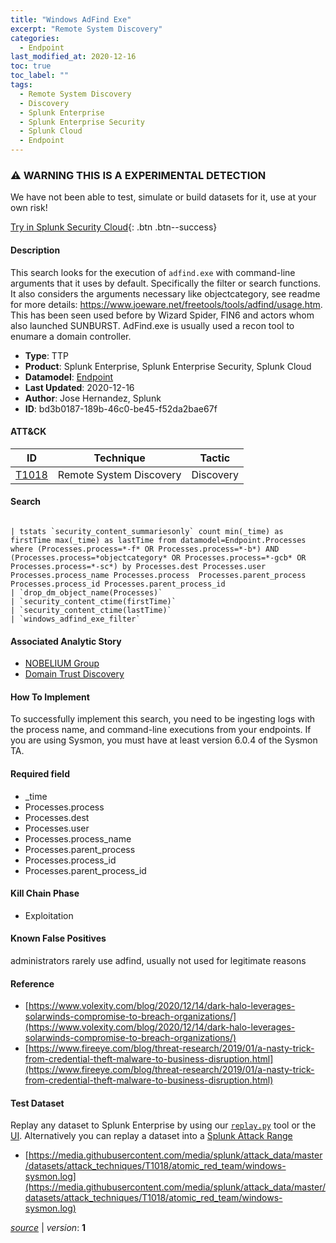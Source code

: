 ```yaml
---
title: "Windows AdFind Exe"
excerpt: "Remote System Discovery"
categories:
  - Endpoint
last_modified_at: 2020-12-16
toc: true
toc_label: ""
tags:
  - Remote System Discovery
  - Discovery
  - Splunk Enterprise
  - Splunk Enterprise Security
  - Splunk Cloud
  - Endpoint
---
```


### ⚠️ WARNING THIS IS A EXPERIMENTAL DETECTION
We have not been able to test, simulate or build datasets for it, use at your own risk!


[Try in Splunk Security Cloud](https://www.splunk.com/en_us/cyber-security.html){: .btn .btn--success}

#### Description

This search looks for the execution of `adfind.exe` with command-line arguments that it uses by default. Specifically the filter or search functions. It also considers the arguments necessary like objectcategory, see readme for more details: https://www.joeware.net/freetools/tools/adfind/usage.htm. This has been seen used before by Wizard Spider, FIN6 and actors whom also launched SUNBURST. AdFind.exe is usually used a recon tool to enumare a domain controller.

- **Type**: TTP
- **Product**: Splunk Enterprise, Splunk Enterprise Security, Splunk Cloud
- **Datamodel**: [Endpoint](https://docs.splunk.com/Documentation/CIM/latest/User/Endpoint)
- **Last Updated**: 2020-12-16
- **Author**: Jose Hernandez, Splunk
- **ID**: bd3b0187-189b-46c0-be45-f52da2bae67f


#### ATT&CK

| ID          | Technique   | Tactic         |
| ----------- | ----------- |--------------- |
| [T1018](https://attack.mitre.org/techniques/T1018/) | Remote System Discovery | Discovery |





#### Search

```
 
| tstats `security_content_summariesonly` count min(_time) as firstTime max(_time) as lastTime from datamodel=Endpoint.Processes where (Processes.process=*-f* OR Processes.process=*-b*) AND (Processes.process=*objectcategory* OR Processes.process=*-gcb* OR Processes.process=*-sc*) by Processes.dest Processes.user Processes.process_name Processes.process  Processes.parent_process Processes.process_id Processes.parent_process_id 
| `drop_dm_object_name(Processes)` 
| `security_content_ctime(firstTime)` 
| `security_content_ctime(lastTime)` 
| `windows_adfind_exe_filter` 
```

#### Associated Analytic Story
* [NOBELIUM Group](/stories/nobelium_group)
* [Domain Trust Discovery](/stories/domain_trust_discovery)


#### How To Implement
To successfully implement this search, you need to be ingesting logs with the process name, and command-line executions from your endpoints. If you are using Sysmon, you must have at least version 6.0.4 of the Sysmon TA.

#### Required field
* _time
* Processes.process
* Processes.dest
* Processes.user
* Processes.process_name
* Processes.parent_process
* Processes.process_id
* Processes.parent_process_id


#### Kill Chain Phase
* Exploitation


#### Known False Positives
administrators rarely use adfind, usually not used for legitimate reasons





#### Reference

* [https://www.volexity.com/blog/2020/12/14/dark-halo-leverages-solarwinds-compromise-to-breach-organizations/](https://www.volexity.com/blog/2020/12/14/dark-halo-leverages-solarwinds-compromise-to-breach-organizations/)
* [https://www.fireeye.com/blog/threat-research/2019/01/a-nasty-trick-from-credential-theft-malware-to-business-disruption.html](https://www.fireeye.com/blog/threat-research/2019/01/a-nasty-trick-from-credential-theft-malware-to-business-disruption.html)



#### Test Dataset
Replay any dataset to Splunk Enterprise by using our [`replay.py`](https://github.com/splunk/attack_data#using-replaypy) tool or the [UI](https://github.com/splunk/attack_data#using-ui).
Alternatively you can replay a dataset into a [Splunk Attack Range](https://github.com/splunk/attack_range#replay-dumps-into-attack-range-splunk-server)

* [https://media.githubusercontent.com/media/splunk/attack_data/master/datasets/attack_techniques/T1018/atomic_red_team/windows-sysmon.log](https://media.githubusercontent.com/media/splunk/attack_data/master/datasets/attack_techniques/T1018/atomic_red_team/windows-sysmon.log)


[*source*](https://github.com/splunk/security_content/tree/develop/detections/experimental/endpoint/windows_adfind_exe.yml) \| *version*: **1**